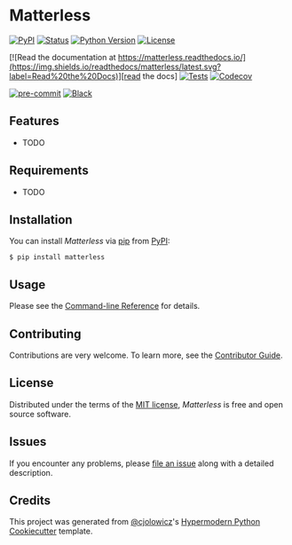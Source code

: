 # Matterless

[![PyPI](https://img.shields.io/pypi/v/matterless.svg)][pypi_]
[![Status](https://img.shields.io/pypi/status/matterless.svg)][status]
[![Python Version](https://img.shields.io/pypi/pyversions/matterless)][python version]
[![License](https://img.shields.io/pypi/l/matterless)][license]

[![Read the documentation at https://matterless.readthedocs.io/](https://img.shields.io/readthedocs/matterless/latest.svg?label=Read%20the%20Docs)][read the docs]
[![Tests](https://github.com/mgomersbach/matterless/workflows/Tests/badge.svg)][tests]
[![Codecov](https://codecov.io/gh/mgomersbach/matterless/branch/main/graph/badge.svg)][codecov]

[![pre-commit](https://img.shields.io/badge/pre--commit-enabled-brightgreen?logo=pre-commit&logoColor=white)][pre-commit]
[![Black](https://img.shields.io/badge/code%20style-black-000000.svg)][black]

[pypi_]: https://pypi.org/project/matterless/
[status]: https://pypi.org/project/matterless/
[python version]: https://pypi.org/project/matterless
[read the docs]: https://matterless.readthedocs.io/
[tests]: https://github.com/mgomersbach/matterless/actions?workflow=Tests
[codecov]: https://app.codecov.io/gh/mgomersbach/matterless
[pre-commit]: https://github.com/pre-commit/pre-commit
[black]: https://github.com/psf/black

## Features

- TODO

## Requirements

- TODO

## Installation

You can install _Matterless_ via [pip] from [PyPI]:

```console
$ pip install matterless
```

## Usage

Please see the [Command-line Reference] for details.

## Contributing

Contributions are very welcome.
To learn more, see the [Contributor Guide].

## License

Distributed under the terms of the [MIT license][license],
_Matterless_ is free and open source software.

## Issues

If you encounter any problems,
please [file an issue] along with a detailed description.

## Credits

This project was generated from [@cjolowicz]'s [Hypermodern Python Cookiecutter] template.

[@cjolowicz]: https://github.com/cjolowicz
[pypi]: https://pypi.org/
[hypermodern python cookiecutter]: https://github.com/cjolowicz/cookiecutter-hypermodern-python
[file an issue]: https://github.com/mgomersbach/matterless/issues
[pip]: https://pip.pypa.io/

<!-- github-only -->

[license]: https://github.com/mgomersbach/matterless/blob/main/LICENSE
[contributor guide]: https://github.com/mgomersbach/matterless/blob/main/CONTRIBUTING.md
[command-line reference]: https://matterless.readthedocs.io/en/latest/usage.html
